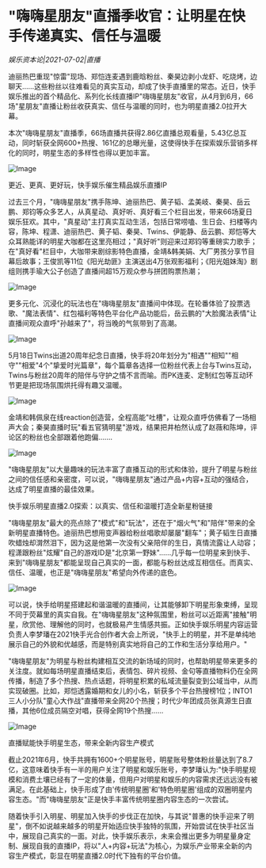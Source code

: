 # "嗨嗨星朋友"直播季收官：让明星在快手传递真实、信任与温暖

*娱乐资本论|2021-07-02|直播*

迪丽热巴重现"惊雷"现场、郑恺连麦遇到鹿晗粉丝、秦昊边剥小龙虾、吃烧烤，边聊天……这些粉丝以往难看见的真实互动，却成了快手直播里的常态。近日，快手娱乐推出的首个精品化、系列化长线直播IP"嗨嗨星朋友"收官，从4月到6月，66场"星朋友"直播让粉丝收获真实、信任与温暖的同时，也为明星直播2.0拉开大幕。

本次"嗨嗨星朋友"直播季，66场直播共获得2.86亿直播总观看量，5.43亿总互动，同时斩获全网600+热搜、161亿的总曝光量，这使得快手在探索娱乐营销多样化的同时，明星生态的多样性也得以更加丰富。

![Image](https://p3.pstatp.com/origin/pgc-image/40c8ed2c334347199543ef919da02c48)

更近、更真、更好玩，快手娱乐催生精品娱乐直播IP

过去三个月，"嗨嗨星朋友"携手陈坤、迪丽热巴、黄子韬、孟美岐、秦昊、岳云鹏、郑钧等众多艺人，从真星动、真好听、真好看三个栏目出发，带来66场夏日娱乐狂欢。其中，"真星动"主打真实互动生活，包括日常唠嗑、生日会、扫楼等内容，陈坤、程潇、迪丽热巴、黄子韬、秦昊、Twins、伊能静、岳云鹏、郑恺等大众耳熟能详的明星大咖都在这里亮相过；"真好听"则迎来过郑钧等重磅实力歌手；在"真好看"栏目中，大咖带来剧综影特色直播，金靖&韩美娟、大厂男孩分享节目幕后故事；王俊凯等11位《阳光劫匪》主演送出4万张观影福利；《阳光姐妹淘》剧组则携手瑜大公子创造了直播间超15万观众参与拼团购票热潮；

![Image](https://p3.pstatp.com/origin/pgc-image/1d15f14a512c4cb09695e0eb5c3f8d46)

更多元化、沉浸化的玩法也在"嗨嗨星朋友"直播间中体现。在轮番体验了投票选歌、"魔法表情"、红包福利等特色平台化产品功能后，岳云鹏的"大脸魔法表情"让直播间观众直呼"孙越来了"，将当晚的气氛带到了高潮。

![Image](https://p3.pstatp.com/origin/pgc-image/72677d5fd6054c88a1677f637901c6a8)

5月18日Twins出道20周年纪念日直播，快手将20年划分为"相遇""相知""相守""相爱"4个"挚爱时光篇章"，每个篇章各选择一位粉丝代表上台与Twins互动，Twins与粉丝20周年的陪伴与守护之情不言而喻。而PK连麦、定制红包等互动环节更是把现场氛围烘托得有趣又温暖。

![Image](https://p3.pstatp.com/origin/pgc-image/86790fd6a94943e08ac99114e6b06d14)

金靖和韩佩泉在线reaction创造营，全程高能"吐槽"，让观众直呼仿佛看了一场相声大会；秦昊直播时玩"看五官猜明星"游戏，结果把井柏然认成了赵薇和陈坤，评论区的粉丝也全部跟着他跑偏.......

![Image](https://p3.pstatp.com/origin/pgc-image/15c36f7f53f8469693c8936e129df8a8)

"嗨嗨星朋友"以大量趣味的玩法丰富了直播互动的形式和体验，提升了明星与粉丝之间的信任感和亲密度，可以说，"嗨嗨星朋友"通过产品+内容+互动的强结合，达成了明星直播的最佳效果。

快手娱乐明星直播2.0探索：以真实、信任和温暖打造全新星粉链接

"嗨嗨星朋友"最大的亮点除了"模式"和"玩法"，还在于"烟火气"和"陪伴"带来的全新明星直播特色。迪丽热巴想用变声器给粉丝唱歌却屡屡"翻车"；黄子韬生日直播吹蜡烛却潸然泪下，因为这是他第一次没有父亲陪伴的生日，真情流露让人动容；程潇跟粉丝"炫耀"自己的游戏ID是"北京第一野妹"……几乎每一位明星来到快手、来到"嗨嗨星朋友"都能呈现自己真实的一面，都能与粉丝达成互相信任。而真实、信任、温暖，也正是"嗨嗨星朋友"希望向外传递的底色。

![Image](https://p3.pstatp.com/origin/pgc-image/8f3a0301e21d47ec92dde1134ccf1d7c)

可以说，快手给明星搭建起和谐温暖的直播间，让其能够卸下明星形象束缚，呈现不同于荧幕里的真实自我。在"嗨嗨星朋友"这种氛围里，粉丝可以近距离"接触"明星，欣赏他、理解他的同时，也就极易产生情感共振。正如快手娱乐明星内容运营负责人李梦璠在2021快手光合创作者大会上所说，"快手上的明星，并不是单纯地展示自己的外貌和优越感，而是特别真实地将自己的工作和生活分享给用户。"

"嗨嗨星朋友"为明星与粉丝构建相互交流的新场域的同时，也帮助明星带来更多的关注度。就如每场明星直播结束后，表情包、碎片视频、金句等直播物料仍在全网传播，制造了多个热搜、热点话题，将明星积累的私域流量裂变到公域当中，从而实现破圈。比如，郑恺透露婚期和女儿的小名，斩获多个平台热搜榜1位；INTO1三人小分队"童心大作战"直播带来全网20个热搜；时代少年团成员张真源生日直播，其他6位成员隔空对唱，获得全网19个热搜……

![Image](https://p3.pstatp.com/origin/pgc-image/02f55742fdac4ea7b2cbadaed72a8720)

直播赋能快手明星生态，带来全新内容生产模式

截止2021年6月，快手共拥有1600+个明星账号，明星账号整体粉丝量达到了8.7亿，这意味着快手有一半的用户关注了明星和娱乐账号，李梦璠认为:"快手明星规模和消费土壤已经有了一定的体量，但用户对明星和娱乐的内容需求还远远没有被满足。在此基础上，快手形成了由'传统明星圈'和'特色明星圈'组成的双圈明星内容生态。"而"嗨嗨星朋友"正是快手丰富传统明星圈内容生态的一次尝试。

随着快手引入明星、明星加入快手的步伐正在加快，与其说"普惠的快手迎来了明星"，倒不如说越来越多的明星开始适应快手独特的氛围，开始尝试在快手社区当中，展现自己真实的一面。对此，快手娱乐表示，未来会推出更多为明星量身定制、展现自我的直播IP，将以"人+内容+玩法"为核心，为娱乐产业带来全新的内容生产模式，彰显在明星直播2.0时代下独有的平台价值。

